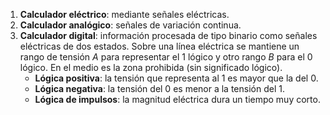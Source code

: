 1. **Calculador eléctrico**: mediante señales eléctricas.
2. **Calculador analógico**: señales de variación continua.
3. **Calculador digital**: información procesada de tipo binario como señales eléctricas de dos estados. Sobre una línea eléctrica se mantiene un rango de tensión $A$ para representar el $1$ lógico y otro rango $B$ para el $0$ lógico. En el medio es la zona prohibida (sin significado lógico).
   - **Lógica positiva**: la tensión que representa al 1 es mayor que la del 0.
   - **Lógica negativa**: la tensión del 0 es menor a la tensión del 1.
   - **Lógica de impulsos**: la magnitud eléctrica dura un tiempo muy corto.

